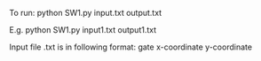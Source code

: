 To run:
python SW1.py input.txt output.txt

E.g. python SW1.py input1.txt output1.txt

Input file .txt is in following format:
gate x-coordinate y-coordinate
